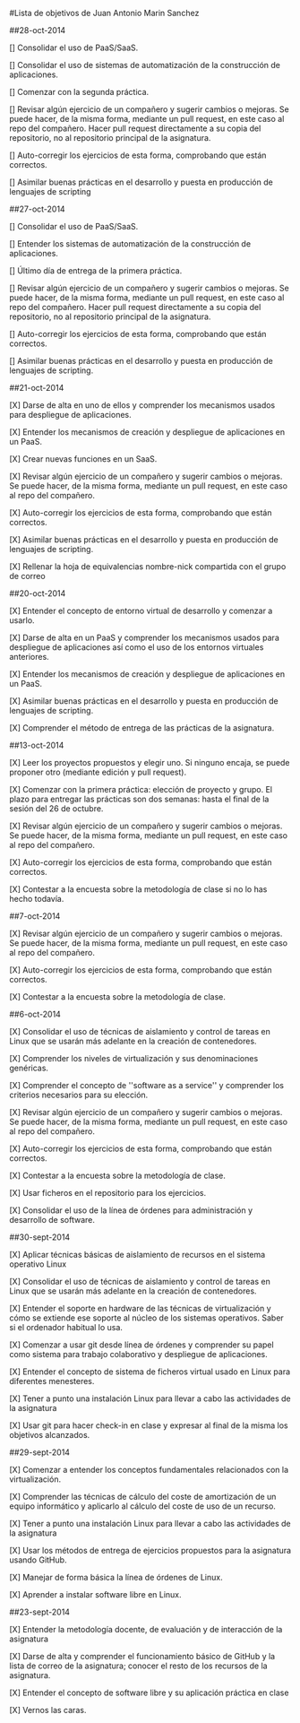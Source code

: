 #Lista de objetivos de Juan Antonio Marin Sanchez

##28-oct-2014


   [] Consolidar el uso de PaaS/SaaS.

   [] Consolidar el uso de sistemas de automatización de la construcción de aplicaciones.

   [] Comenzar con la segunda práctica.

   [] Revisar algún ejercicio de un compañero y sugerir cambios o mejoras. Se puede hacer, de la misma forma, mediante un pull request, en este caso al repo del compañero. Hacer pull request directamente a su copia del repositorio, no al repositorio principal de la asignatura.

   [] Auto-corregir los ejercicios de esta forma, comprobando que están correctos.

   [] Asimilar buenas prácticas en el desarrollo y puesta en producción de lenguajes de scripting


##27-oct-2014


   [] Consolidar el uso de PaaS/SaaS.

   [] Entender los sistemas de automatización de la construcción de aplicaciones.

   [] Último día de entrega de la primera práctica.

   [] Revisar algún ejercicio de un compañero y sugerir cambios o mejoras. Se puede hacer, de la misma forma, mediante un pull request, en este caso al repo del compañero. Hacer pull request directamente a su copia del repositorio, no al repositorio principal de la asignatura.

   [] Auto-corregir los ejercicios de esta forma, comprobando que están correctos.

   [] Asimilar buenas prácticas en el desarrollo y puesta en producción de lenguajes de scripting.


##21-oct-2014

   [X] Darse de alta en uno de ellos y comprender los mecanismos usados para despliegue de aplicaciones.

   [X] Entender los mecanismos de creación y despliegue de aplicaciones en un PaaS.

   [X] Crear nuevas funciones en un SaaS.

   [X] Revisar algún ejercicio de un compañero y sugerir cambios o mejoras. Se puede hacer, de la misma forma, mediante un pull request, en este caso al repo del compañero.

   [X] Auto-corregir los ejercicios de esta forma, comprobando que están correctos.

   [X] Asimilar buenas prácticas en el desarrollo y puesta en producción de lenguajes de scripting.

   [X] Rellenar la hoja de equivalencias nombre-nick compartida con el grupo de correo

##20-oct-2014


   [X] Entender el concepto de entorno virtual de desarrollo y comenzar a usarlo.

   [X] Darse de alta en un PaaS y comprender los mecanismos usados para despliegue de aplicaciones así como el uso de los entornos virtuales anteriores.

   [X] Entender los mecanismos de creación y despliegue de aplicaciones en un PaaS.

   [X] Asimilar buenas prácticas en el desarrollo y puesta en producción de lenguajes de scripting.

   [X] Comprender el método de entrega de las prácticas de la asignatura.


##13-oct-2014

  [X] Leer los proyectos propuestos y elegir uno. Si ninguno encaja, se puede proponer otro (mediante edición y pull request).
    
  [X] Comenzar con la primera práctica: elección de proyecto y grupo. El plazo para entregar las prácticas son dos semanas: hasta el final de 
    la sesión del 26 de octubre.
    
  [X] Revisar algún ejercicio de un compañero y sugerir cambios o mejoras. Se puede hacer, de la misma forma, mediante un pull request, en este caso al repo del compañero.
    
  [X] Auto-corregir los ejercicios de esta forma, comprobando que están correctos.
    
  [X] Contestar a la encuesta sobre la metodología de clase si no lo has hecho todavía.


##7-oct-2014

  [X] Revisar algún ejercicio de un compañero y sugerir cambios o mejoras. Se puede hacer, de la misma forma, mediante un pull request, en este caso al repo del compañero.

  [X] Auto-corregir los ejercicios de esta forma, comprobando que están correctos.

  [X] Contestar a la encuesta sobre la metodología de clase.


##6-oct-2014

  [X] Consolidar el uso de técnicas de aislamiento y control de tareas en Linux que se usarán más adelante en la creación de contenedores.

  [X]  Comprender los niveles de virtualización y sus denominaciones genéricas.

  [X]  Comprender el concepto de ''software as a service'' y comprender los criterios necesarios para su elección.

  [X]  Revisar algún ejercicio de un compañero y sugerir cambios o mejoras. Se puede hacer, de la misma forma, mediante un pull request, en este caso al repo del compañero.

  [X]  Auto-corregir los ejercicios de esta forma, comprobando que están correctos.

  [X]  Contestar a la encuesta sobre la metodología de clase.

  [X]  Usar ficheros en el repositorio para los ejercicios.

  [X]  Consolidar el uso de la línea de órdenes para administración y desarrollo de software.



##30-sept-2014

  [X] Aplicar técnicas básicas de aislamiento de recursos en el sistema operativo Linux
  
  [X] Consolidar el uso de técnicas de aislamiento y control de tareas en Linux que se usarán más adelante en la creación de contenedores.
  
  [X] Entender el soporte en hardware de las técnicas de virtualización y cómo se extiende ese soporte al núcleo de los sistemas operativos. Saber si el ordenador habitual lo usa.
  
  [X] Comenzar a usar git desde línea de órdenes y comprender su papel como sistema para trabajo colaborativo y despliegue de aplicaciones.

  [X] Entender el concepto de sistema de ficheros virtual usado en Linux para diferentes menesteres.

  [X] Tener a punto una instalación Linux para llevar a cabo las actividades de la asignatura
   
  [X] Usar git para hacer check-in en clase y expresar al final de la misma los objetivos alcanzados.



##29-sept-2014

  [X] Comenzar a entender los conceptos fundamentales relacionados con la virtualización.
  
  [X] Comprender las técnicas de cálculo del coste de amortización de un equipo informático y aplicarlo al cálculo del coste de uso de un recurso.

  [X] Tener a punto una instalación Linux para llevar a cabo las actividades de la asignatura
    
  [X] Usar los métodos de entrega de ejercicios propuestos para la asignatura usando GitHub.
  
  [X] Manejar de forma básica la línea de órdenes de Linux.
    
  [X] Aprender a instalar software libre en Linux.


##23-sept-2014

  [X] Entender la metodología docente, de evaluación y de interacción de la asignatura

  [X] Darse de alta y comprender el funcionamiento básico de GitHub y la lista de correo de la asignatura; conocer el resto de los recursos de la asignatura.

  [X] Entender el concepto de software libre y su aplicación práctica en clase

  [X] Vernos las caras.

